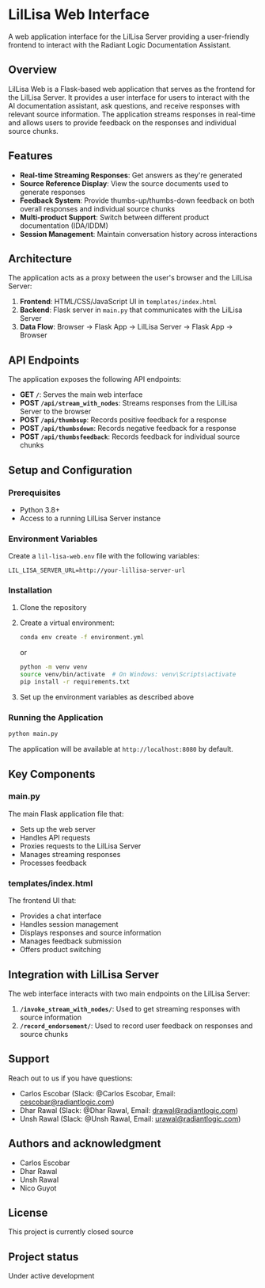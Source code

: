 # LilLisa Web Interface

A web application interface for the LilLisa Server providing a user-friendly frontend to interact with the Radiant Logic Documentation Assistant.

## Overview

LilLisa Web is a Flask-based web application that serves as the frontend for the LilLisa Server. It provides a user interface for users to interact with the AI documentation assistant, ask questions, and receive responses with relevant source information. The application streams responses in real-time and allows users to provide feedback on the responses and individual source chunks.

## Features

- **Real-time Streaming Responses**: Get answers as they're generated
- **Source Reference Display**: View the source documents used to generate responses
- **Feedback System**: Provide thumbs-up/thumbs-down feedback on both overall responses and individual source chunks
- **Multi-product Support**: Switch between different product documentation (IDA/IDDM)
- **Session Management**: Maintain conversation history across interactions

## Architecture

The application acts as a proxy between the user's browser and the LilLisa Server:

1. **Frontend**: HTML/CSS/JavaScript UI in `templates/index.html`
2. **Backend**: Flask server in `main.py` that communicates with the LilLisa Server
3. **Data Flow**: Browser → Flask App → LilLisa Server → Flask App → Browser

## API Endpoints

The application exposes the following API endpoints:

- **GET `/`**: Serves the main web interface
- **POST `/api/stream_with_nodes`**: Streams responses from the LilLisa Server to the browser
- **POST `/api/thumbsup`**: Records positive feedback for a response
- **POST `/api/thumbsdown`**: Records negative feedback for a response
- **POST `/api/thumbsfeedback`**: Records feedback for individual source chunks

## Setup and Configuration

### Prerequisites

- Python 3.8+
- Access to a running LilLisa Server instance

### Environment Variables

Create a `lil-lisa-web.env` file with the following variables:

```
LIL_LISA_SERVER_URL=http://your-lillisa-server-url
```

### Installation

1. Clone the repository
2. Create a virtual environment:
   ```bash
   conda env create -f environment.yml
   ```
   or
   ```bash
   python -m venv venv
   source venv/bin/activate  # On Windows: venv\Scripts\activate
   pip install -r requirements.txt
   ```

3. Set up the environment variables as described above

### Running the Application

```bash
python main.py
```

The application will be available at `http://localhost:8080` by default.

## Key Components

### main.py

The main Flask application file that:
- Sets up the web server
- Handles API requests
- Proxies requests to the LilLisa Server
- Manages streaming responses
- Processes feedback

### templates/index.html

The frontend UI that:
- Provides a chat interface
- Handles session management
- Displays responses and source information
- Manages feedback submission
- Offers product switching

## Integration with LilLisa Server

The web interface interacts with two main endpoints on the LilLisa Server:

1. **`/invoke_stream_with_nodes/`**: Used to get streaming responses with source information
2. **`/record_endorsement/`**: Used to record user feedback on responses and source chunks

## Support

Reach out to us if you have questions:
- Carlos Escobar (Slack: @Carlos Escobar, Email: cescobar@radiantlogic.com)
- Dhar Rawal (Slack: @Dhar Rawal, Email: drawal@radiantlogic.com)
- Unsh Rawal (Slack: @Unsh Rawal, Email: urawal@radiantlogic.com)

## Authors and acknowledgment

- Carlos Escobar
- Dhar Rawal
- Unsh Rawal
- Nico Guyot

## License

This project is currently closed source

## Project status

Under active development
